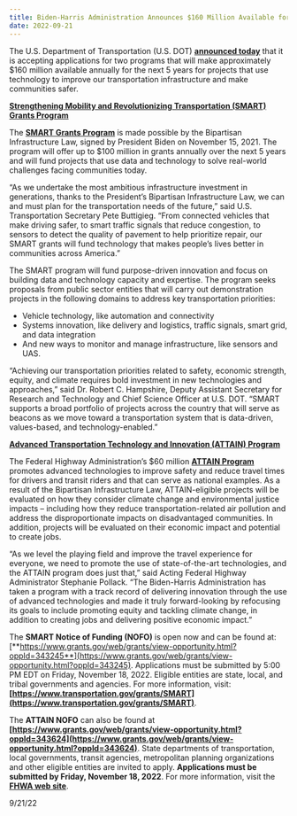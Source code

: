```yaml
---
title: Biden-Harris Administration Announces $160 Million Available for Smart Transportation Technology that Helps Americans Get More Out of Their Infrastructure
date: 2022-09-21
---
```


The U.S. Department of Transportation (U.S. DOT) **[announced today](https://www.transportation.gov/briefing-room/biden-harris-administration-announces-160-million-available-smart-transportation)** that it is accepting applications for two programs that will make approximately $160 million available annually for the next 5 years for projects that use technology to improve our transportation infrastructure and make communities safer.

[**Strengthening Mobility and Revolutionizing Transportation (SMART) Grants Program**](https://www.transportation.gov/grants/SMART)

The **[SMART Grants Program](https://www.transportation.gov/grants/SMART)** is made possible by the Bipartisan Infrastructure Law, signed by President Biden on November 15, 2021. The program will offer up to $100 million in grants annually over the next 5 years and will fund projects that use data and technology to solve real-world challenges facing communities today.

“As we undertake the most ambitious infrastructure investment in generations, thanks to the President’s Bipartisan Infrastructure Law, we can and must plan for the transportation needs of the future,” said U.S. Transportation Secretary Pete Buttigieg. “From connected vehicles that make driving safer, to smart traffic signals that reduce congestion, to sensors to detect the quality of pavement to help prioritize repair, our SMART grants will fund technology that makes people’s lives better in communities across America.”

The SMART program will fund purpose-driven innovation and focus on building data and technology capacity and expertise. The program seeks proposals from public sector entities that will carry out demonstration projects in the following domains to address key transportation priorities:

-   Vehicle technology, like automation and connectivity
-   Systems innovation, like delivery and logistics, traffic signals, smart grid, and data integration
-   And new ways to monitor and manage infrastructure, like sensors and UAS.

“Achieving our transportation priorities related to safety, economic strength, equity, and climate requires bold investment in new technologies and approaches,” said Dr. Robert C. Hampshire, Deputy Assistant Secretary for Research and Technology and Chief Science Officer at U.S. DOT. “SMART supports a broad portfolio of projects across the country that will serve as beacons as we move toward a transportation system that is data-driven, values-based, and technology-enabled.”

[**Advanced Transportation Technology and Innovation (ATTAIN) Program**](https://ops.fhwa.dot.gov/bipartisan-infrastructure-law/index.htm)

The Federal Highway Administration’s $60 million **[ATTAIN Program](https://ops.fhwa.dot.gov/bipartisan-infrastructure-law/index.htm)** promotes advanced technologies to improve safety and reduce travel times for drivers and transit riders and that can serve as national examples. As a result of the Bipartisan Infrastructure Law, ATTAIN-eligible projects will be evaluated on how they consider climate change and environmental justice impacts – including how they reduce transportation-related air pollution and address the disproportionate impacts on disadvantaged communities. In addition, projects will be evaluated on their economic impact and potential to create jobs.

“As we level the playing field and improve the travel experience for everyone, we need to promote the use of state-of-the-art technologies, and the ATTAIN program does just that,” said Acting Federal Highway Administrator Stephanie Pollack. “The Biden-Harris Administration has taken a program with a track record of delivering innovation through the use of advanced technologies and made it truly forward-looking by refocusing its goals to include promoting equity and tackling climate change, in addition to creating jobs and delivering positive economic impact.”

The **SMART Notice of Funding (NOFO)** is open now and can be found at: [**https://www.grants.gov/web/grants/view-opportunity.html?oppId=343245**](https://www.grants.gov/web/grants/view-opportunity.html?oppId=343245). Applications must be submitted by 5:00 PM EDT on Friday, November 18, 2022. Eligible entities are state, local, and tribal governments and agencies. For more information, visit: **[https://www.transportation.gov/grants/SMART](https://www.transportation.gov/grants/SMART)**.

The **ATTAIN NOFO** can also be found at **[https://www.grants.gov/web/grants/view-opportunity.html?oppId=343624](https://www.grants.gov/web/grants/view-opportunity.html?oppId=343624)**. State departments of transportation, local governments, transit agencies, metropolitan planning organizations and other eligible entities are invited to apply. **Applications must be submitted by Friday, November 18, 2022**. For more information, visit the **[FHWA web site](https://ops.fhwa.dot.gov/bipartisan-infrastructure-law/index.htm)**.

9/21/22
